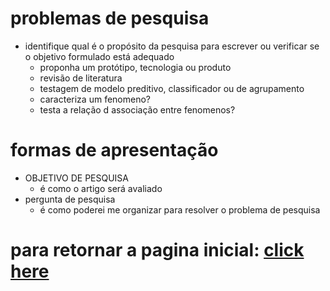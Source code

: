 # problemas de pesquisa
- identifique qual é o propósito da pesquisa para escrever ou verificar se o objetivo formulado está adequado
  - proponha um protótipo, tecnologia ou produto
  - revisão de literatura
  - testagem de modelo preditivo, classificador ou de agrupamento
  - caracteriza um fenomeno?
  - testa a relação d associação entre fenomenos?

# formas de apresentação
- OBJETIVO DE PESQUISA
  - é como o artigo será avaliado
- pergunta de pesquisa
  - é como poderei me organizar para resolver o problema de pesquisa	

# para retornar a pagina inicial: [click here](./README.md)